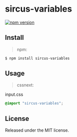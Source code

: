 # sircus-variables

[![npm version](https://img.shields.io/npm/v/sircus-variables.svg?style=flat)](https://www.npmjs.com/package/sircus-variables)


## Install

> npm:

```bash
$ npm install sircus-variables
```

## Usage

> cssnext:

input.css
```css
@import "sircus-variables";
```

## License
Released under the MIT license.
